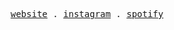 <p align="center">
  <samp>
    <a href="https://rjwaberski.com">website</a> .
    <a href="https://www.instagram.com/rjwaberski/">instagram</a> .
    <a href="https://open.spotify.com/artist/7vXbNNQQj8HwifSOuOkKTo">spotify</a>
  </samp>
</p>

